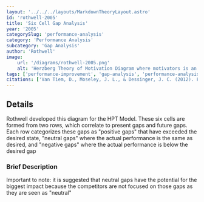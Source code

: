 ```yaml
---
layout: '../../../layouts/MarkdownTheoryLayout.astro'
id: 'rothwell-2005'
title: 'Six Cell Gap Analysis'
year: '2005'
categorySlug: 'performance-analysis'
category: 'Performance Analysis'
subcategory: 'Gap Analysis'
author: 'Rothwell'
image:
    url: '/diagrams/rothwell-2005.png'
    alt: 'Herzberg Theory of Motivation Diagram where motivators is an arrow up and hygiene is an arrow down'
tags: ['performance-improvement', 'gap-analysis', 'performance-analysis']
citations: ['Van Tiem, D., Moseley, J. L., & Dessinger, J. C. (2012). Fundamentals of performance improvement: Optimizing results through people, pro-cess, and organizations. San Francisco: John Wiley & Son']
---
```

## Details
Rothwell developed this diagram for the HPT Model. These six cells are formed from two rows, which correlate to present gaps and future gaps. Each row categorizes these gaps as "positive gaps" that have exceeded the desired state, "neutral gaps" where the actual performance is the same as desired, and "negative gaps" where the actual performance is below the desired gap
### Brief Description
Important to note: it is suggested that neutral gaps have the potential for the biggest impact because the competitors are not focused on those gaps as they are seen as "neutral"